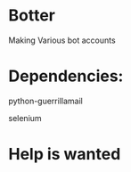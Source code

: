 # Botter
Making Various bot accounts

# Dependencies:

python-guerrillamail

selenium

#  Help is wanted

